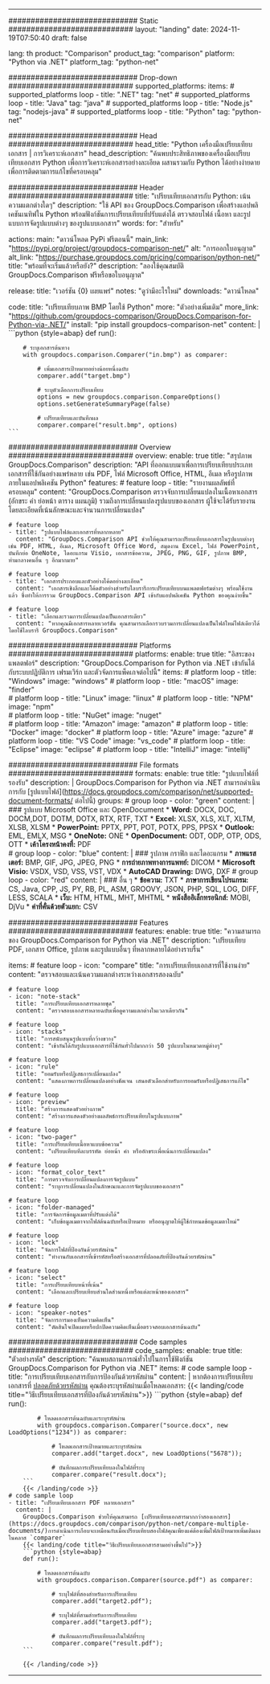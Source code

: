 
---
############################# Static ############################
layout: "landing"
date: 2024-11-19T07:50:40
draft: false

lang: th
product: "Comparison"
product_tag: "comparison"
platform: "Python via .NET"
platform_tag: "python-net"

############################# Drop-down ############################
supported_platforms:
  items:
    # supported_platforms loop
    - title: ".NET"
      tag: "net"
    # supported_platforms loop
    - title: "Java"
      tag: "java"
    # supported_platforms loop
    - title: "Node.js"
      tag: "nodejs-java"
    # supported_platforms loop
    - title: "Python"
      tag: "python-net"

############################# Head ############################
head_title: "Python เครื่องมือเปรียบเทียบเอกสาร | การวิเคราะห์เอกสาร"
head_description: "ค้นพบประสิทธิภาพของเครื่องมือเปรียบเทียบเอกสาร Python เพื่อการวิเคราะห์เอกสารอย่างละเอียด ผสานรวมกับ Python ได้อย่างง่ายดายเพื่อการติดตามการแก้ไขที่ครอบคลุม"

############################# Header ############################
title: "เปรียบเทียบเอกสารกับ Python: เน้นความแตกต่างใดๆ"
description: "ใช้ API ของ GroupDocs.Comparison เพื่อสร้างแอปพลิเคชันเนทิฟใน Python พร้อมฟังก์ชันการเปรียบเทียบที่ปรับแต่งได้ ตรวจสอบไฟล์ เนื้อหา และรูปแบบการจัดรูปแบบต่างๆ ของรูปแบบเอกสาร"
words:
  for: "สำหรับ"

actions:
  main: "ดาวน์โหลด PyPi ฟรีตอนนี้"
  main_link: "https://pypi.org/project/groupdocs-comparison-net/"
  alt: "การออกใบอนุญาต"
  alt_link: "https://purchase.groupdocs.com/pricing/comparison/python-net/"
  title: "พร้อมที่จะเริ่มแล้วหรือยัง?"
  description: "ลองใช้คุณสมบัติ GroupDocs.Comparison ฟรีหรือขอใบอนุญาต"

release:
  title: "เวอร์ชัน {0} เผยแพร่"
  notes: "ดูว่ามีอะไรใหม่"
  downloads: "ดาวน์โหลด"

code:
  title: "เปรียบเทียบภาพ BMP โดยใช้ Python"
  more: "ตัวอย่างเพิ่มเติม"
  more_link: "https://github.com/groupdocs-comparison/GroupDocs.Comparison-for-Python-via-.NET/"
  install: "pip install groupdocs-comparison-net"
  content: |
    ```python {style=abap}
    def run():

        # ระบุเอกสารต้นทาง
        with groupdocs.comparison.Comparer("in.bmp") as comparer:

            # เพิ่มเอกสารเป้าหมายอย่างน้อยหนึ่งฉบับ
            comparer.add("target.bmp")

            # ระบุตัวเลือกการเปรียบเทียบ
            options = new groupdocs.comparison.CompareOptions()
            options.setGenerateSummaryPage(false)

            # เปรียบเทียบและบันทึกผล
            comparer.compare("result.bmp", options)
    ```

############################# Overview ############################
overview:
  enable: true
  title: "สรุปภาพ GroupDocs.Comparison"
  description: "API ที่ออกแบบมาเพื่อการเปรียบเทียบประเภทเอกสารที่ใช้กันอย่างแพร่หลาย เช่น PDF, ไฟล์ Microsoft Office, HTML, อีเมล หรือรูปภาพภายในแอปพลิเคชัน Python"
  features:
    # feature loop
    - title: "รายงานผลลัพธ์ที่ครอบคลุม"
      content: "GroupDocs.Comparison ตรวจจับการเปลี่ยนแปลงในเนื้อหาเอกสาร (อักขระ คำ ย่อหน้า ตาราง แผนภูมิ) รวมถึงการเปลี่ยนแปลงรูปแบบของเอกสาร ผู้ใช้จะได้รับรายงานโดยละเอียดที่เน้นลักษณะและจำนวนการเปลี่ยนแปลง"

    # feature loop
    - title: "รูปแบบไฟล์และเอกสารที่หลากหลาย"
      content: "GroupDocs.Comparison API ช่วยให้คุณสามารถเปรียบเทียบเอกสารในรูปแบบต่างๆ เช่น PDF, HTML, อีเมล, Microsoft Office Word, สมุดงาน Excel, ไฟล์ PowerPoint, บันทึกย่อ OneNote, ไดอะแกรม Visio, เอกสารข้อความ, JPEG, PNG, GIF, รูปภาพ BMP, ท่ามกลางคนอื่น ๆ อีกมากมาย"

    # feature loop
    - title: "เอกสารประกอบและตัวอย่างโค้ดอย่างละเอียด"
      content: "เอกสารเชิงลึกและโค้ดตัวอย่างสำหรับไลบรารีการเปรียบเทียบบนแพลตฟอร์มต่างๆ พร้อมใช้งานแล้ว ซึ่งทำให้การรวม GroupDocs.Comparison API เข้ากับแอปพลิเคชัน Python ของคุณง่ายขึ้น"

    # feature loop
    - title: "เลือกและรวมการเปลี่ยนแปลงเป็นเอกสารเดียว"
      content: "หากคุณมีเอกสารหลายเวอร์ชัน คุณสามารถเลือกรวบรวมการเปลี่ยนแปลงเป็นไฟล์ใหม่ไฟล์เดียวได้โดยใช้ไลบรารี GroupDocs.Comparison"

############################# Platforms ############################
platforms:
  enable: true
  title: "อิสระของแพลตฟอร์"
  description: "GroupDocs.Comparison for Python via .NET เข้ากันได้กับระบบปฏิบัติการ เฟรมเวิร์ก และตัวจัดการแพ็คเกจต่อไปนี้"
  items:
    # platform loop
    - title: "Windows"
      image: "windows"
    # platform loop
    - title: "macOS"
      image: "finder"      
    # platform loop
    - title: "Linux"
      image: "linux"
    # platform loop
    - title: "NPM"
      image: "npm"  
    # platform loop
    - title: "NuGet"
      image: "nuget"      
    # platform loop
    - title: "Amazon"
      image: "amazon"
    # platform loop
    - title: "Docker"
      image: "docker"
    # platform loop
    - title: "Azure"
      image: "azure"
    # platform loop
    - title: "VS Code"
      image: "vs_code"
    # platform loop
    - title: "Eclipse"
      image: "eclipse"
    # platform loop
    - title: "IntelliJ"
      image: "intellij"

############################# File formats ############################
formats:
  enable: true
  title: "รูปแบบไฟล์ที่รองรับ"
  description: |
    GroupDocs.Comparison for Python via .NET สามารถดำเนินการกับ [รูปแบบไฟล์](https://docs.groupdocs.com/comparison/net/supported-document-formats/ ต่อไปนี้)
  groups:
    # group loop
    - color: "green"
      content: |
        ### รูปแบบ Microsoft Office และ OpenDocument
        * **Word:** DOCX, DOC, DOCM,DOT, DOTM, DOTX, RTX, RTF, TXT
        * **Excel:** XLSX, XLS, XLT, XLTM, XLSB, XLSM
        * **PowerPoint:** PPTX, PPT, POT, POTX, PPS, PPSX
        * **Outlook:** EML, EMLX, MSG
        * **OneNote:** ONE
        * **OpenDocument:** ODT, ODP, OTP, ODS, OTT
        * **เค้าโครงหน้าคงที่:** PDF        
    # group loop
    - color: "blue"
      content: |
        ### รูปภาพ กราฟิก และไดอะแกรม
        * **ภาพแรสเตอร์:** BMP, GIF, JPG, JPEG, PNG
        * **การถ่ายภาพทางการแพทย์:** DICOM
        * **Microsoft Visio:** VSDX, VSD, VSS, VST, VDX
        * **AutoCAD Drawing:** DWG, DXF
      # group loop
    - color: "red"
      content: |
        ### อื่น ๆ
        * **ข้อความ:** TXT
        * **ภาษาการเขียนโปรแกรม:** CS, Java, CPP, JS, PY, RB, PL, ASM, GROOVY, JSON, PHP, SQL, LOG, DIFF, LESS, SCALA
        * **เว็บ:** HTM, HTML, MHT, MHTML
        * **หนังสืออิเล็กทรอนิกส์:** MOBI, DjVu
        * **ค่าที่คั่นด้วยตัวแยก:** CSV

############################# Features ############################
features:
  enable: true
  title: "ความสามารถของ GroupDocs.Comparison for Python via .NET"
  description: "เปรียบเทียบ PDF, เอกสาร Office, รูปภาพ และรูปแบบอื่นๆ ที่หลากหลายได้อย่างราบรื่น"

  items:
    # feature loop
    - icon: "compare"
      title: "การเปรียบเทียบเอกสารที่ใช้งานง่าย"
      content: "ตรวจสอบและเน้นความแตกต่างระหว่างเอกสารสองฉบับ"

    # feature loop
    - icon: "note-stack"
      title: "การเปรียบเทียบเอกสารหลายชุด"
      content: "ตรวจสอบเอกสารหลายฉบับเพื่อดูความแตกต่างในเวลาเดียวกัน"

    # feature loop
    - icon: "stacks"
      title: "การสนับสนุนรูปแบบที่กว้างขวาง"
      content: "เข้ากันได้กับรูปแบบเอกสารที่ใช้กันทั่วไปมากกว่า 50 รูปแบบในหมวดหมู่ต่างๆ"

    # feature loop
    - icon: "rule"
      title: "ยอมรับหรือปฏิเสธการเปลี่ยนแปลง"
      content: "แสดงภาพการเปลี่ยนแปลงอย่างชัดเจน เสนอตัวเลือกสำหรับการยอมรับหรือปฏิเสธการแก้ไข"

    # feature loop
    - icon: "preview"
      title: "สร้างการแสดงตัวอย่างภาพ"
      content: "สร้างการแสดงตัวอย่างผลลัพธ์การเปรียบเทียบในรูปแบบภาพ"

    # feature loop
    - icon: "two-pager"
      title: "การเปรียบเทียบเนื้อหาแบบข้อความ"
      content: "เปรียบเทียบทีละบรรทัด ย่อหน้า คำ หรืออักขระเพื่อเน้นการเปลี่ยนแปลง"

    # feature loop
    - icon: "format_color_text"
      title: "การตรวจจับการเปลี่ยนแปลงการจัดรูปแบบ"
      content: "ระบุการเปลี่ยนแปลงในลักษณะและการจัดรูปแบบของเอกสาร"

    # feature loop
    - icon: "folder-managed"
      title: "การจัดการข้อมูลเมตาที่ปรับแต่งได้"
      content: "เก็บข้อมูลเมตาจากไฟล์ต้นฉบับหรือเป้าหมาย หรืออนุญาตให้ผู้ใช้กำหนดข้อมูลเมตาใหม่"

    # feature loop
    - icon: "lock"
      title: "จัดการไฟล์ที่ป้องกันด้วยรหัสผ่าน"
      content: "ทำงานกับเอกสารที่เข้ารหัสหรือสร้างเอกสารที่ปลอดภัยที่ป้องกันด้วยรหัสผ่าน"

    # feature loop
    - icon: "select"
      title: "การเปรียบเทียบหน้าที่เน้น"
      content: "เลือกและเปรียบเทียบส่วนใดส่วนหนึ่งหรือแต่ละหน้าของเอกสาร"

    # feature loop
    - icon: "speaker-notes"
      title: "จัดการการมองเห็นความคิดเห็น"
      content: "ตัดสินใจเปิดเผยหรือปกปิดความคิดเห็นเมื่อตรวจสอบเอกสารต้นฉบับ"

############################# Code samples ############################
code_samples:
  enable: true
  title: "ตัวอย่างรหัส"
  description: "ค้นพบสถานการณ์ทั่วไปในการใช้ฟังก์ชัน GroupDocs.Comparison for Python via .NET"
  items:
    # code sample loop
    - title: "การเปรียบเทียบเอกสารกับการป้องกันด้วยรหัสผ่าน"
      content: |
        หากต้องการเปรียบเทียบเอกสารที่ [ปลอดภัยด้วยรหัสผ่าน](https://docs.groupdocs.com/comparison/python-net/load-password-protected-documents/) คุณต้องระบุรหัสผ่านเมื่อโหลดเอกสาร:
        {{< landing/code title="วิธีเปรียบเทียบเอกสารที่ป้องกันด้วยรหัสผ่าน">}}
        ```python {style=abap}
        def run():

            # โหลดเอกสารต้นฉบับและระบุรหัสผ่าน
            with groupdocs.comparison.Comparer("source.docx", new LoadOptions("1234")) as comparer:

                # โหลดเอกสารเป้าหมายและระบุรหัสผ่าน
                comparer.add("target.docx", new LoadOptions("5678"));

                # บันทึกผลการเปรียบเทียบลงในไฟล์ที่ระบุ
                comparer.compare("result.docx");
        ```
        {{< /landing/code >}}
    # code sample loop
    - title: "เปรียบเทียบเอกสาร PDF หลายเอกสาร"
      content: |
        GroupDocs.Comparison ช่วยให้คุณสามารถ [เปรียบเทียบเอกสารมากกว่าสองเอกสาร](https://docs.groupdocs.com/comparison/python-net/compare-multiple-documents/)การดำเนินการเกือบจะเหมือนกับเมื่อเปรียบเทียบสองไฟล์คุณเพียงแค่ต้องเพิ่มไฟล์เป้าหมายเพิ่มเติมลงในคลาส `comparer`
        {{< landing/code title="วิธีเปรียบเทียบเอกสารสามอย่างขึ้นไป">}}
        ```python {style=abap}
        def run():

            # โหลดเอกสารต้นฉบับ
            with groupdocs.comparison.Comparer(source.pdf") as comparer:

                # ระบุไฟล์ที่สองสำหรับการเปรียบเทียบ
                comparer.add("target2.pdf");

                # ระบุไฟล์ที่สามสำหรับการเปรียบเทียบ
                comparer.add("target3.pdf");

                # บันทึกผลการเปรียบเทียบลงในไฟล์ที่ระบุ
                comparer.compare("result.pdf");
        ```

        {{< /landing/code >}}

---